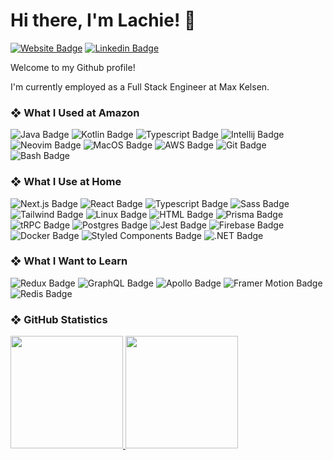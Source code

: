# Hi there, I'm Lachie! 👋

[![Website Badge](https://img.shields.io/badge/-lachie.xyz-444?style=for-the-badge&logo=Firefox&logoColor=89EACD)](https://lachie.xyz)
[![Linkedin Badge](https://img.shields.io/badge/-LinkedIn-blue?style=for-the-badge&logo=Linkedin&logoColor=white&link=https://www.linkedin.com/in/lachlan-underhill-7476681a0)](https://www.linkedin.com/in/lachlan-underhill-7476681a0)

Welcome to my Github profile!

I'm currently employed as a Full Stack Engineer at Max Kelsen.

### ❖ What I Used at Amazon

![Java Badge](https://img.shields.io/badge/Java-497292?logo=java&style=for-the-badge&logoColor=white)
![Kotlin Badge](https://img.shields.io/badge/Kotlin-7F52FF?logo=kotlin&style=for-the-badge&logoColor=white)
![Typescript Badge](https://img.shields.io/badge/-TypeScript-007ACC?style=for-the-badge&logo=typescript&logoColor=white)
![Intellij Badge](https://img.shields.io/badge/IntelliJ-black?logo=intellij-idea&style=for-the-badge&logoColor=white)
![Neovim Badge](https://img.shields.io/badge/Neovim-57A143?style=for-the-badge&logo=neovim&logoColor=white)
![MacOS Badge](https://img.shields.io/badge/MacOS-white?logo=apple&style=for-the-badge&logoColor=grey)
![AWS Badge](https://img.shields.io/badge/AWS-232F3E?style=for-the-badge&logo=amazon-aws&logoColor=white)
![Git Badge](https://img.shields.io/badge/-Git-F05032?style=for-the-badge&logo=git&logoColor=white)
![Bash Badge](https://img.shields.io/badge/Bash-4EAA25?logo=gnu-bash&style=for-the-badge&logoColor=white)

### ❖ What I Use at Home

![Next.js Badge](https://img.shields.io/badge/Next.js-black?logo=next.js&style=for-the-badge&logoColor=white)
![React Badge](https://img.shields.io/badge/React-45b8d8?logo=react&style=for-the-badge&logoColor=white)
![Typescript Badge](https://img.shields.io/badge/-TypeScript-007ACC?style=for-the-badge&logo=typescript&logoColor=white)
![Sass Badge](https://img.shields.io/badge/-Sass-CC6699?style=for-the-badge&logo=sass&logoColor=white)
![Tailwind Badge](https://img.shields.io/badge/-Tailwind-06B6D4?style=for-the-badge&logo=tailwindcss&logoColor=white)
![Linux Badge](https://img.shields.io/badge/Linux-1793D1?style=for-the-badge&logo=linux&logoColor=white)
![HTML Badge](https://img.shields.io/badge/-HTML5-E34F26?style=for-the-badge&logo=html5&logoColor=white)
![Prisma Badge](https://img.shields.io/badge/-Prisma-2D3748?style=for-the-badge&logo=prisma&logoColor=white)
![tRPC Badge](https://img.shields.io/badge/-tRPC-388CCB?style=for-the-badge&logo=trpc&logoColor=white)
![Postgres Badge](https://img.shields.io/badge/-PostgreSQL-4169E1?style=for-the-badge&logo=postgresql&logoColor=white)
![Jest Badge](https://img.shields.io/badge/-Jest-C21325?style=for-the-badge&logo=jest&logoColor=white)
![Firebase Badge](https://img.shields.io/badge/-Firebase-FFCA28?style=for-the-badge&logo=firebase&logoColor=gray)
![Docker Badge](https://img.shields.io/badge/-Docker-2496ED?style=for-the-badge&logo=docker&logoColor=white)
![Styled Components Badge](https://img.shields.io/badge/-Styled%20Components-DB7093?style=for-the-badge&logo=styled-components&logoColor=white)
![.NET Badge](https://img.shields.io/badge/-.NET-512BD4?style=for-the-badge&logo=dotnet&logoColor=white)

### ❖ What I Want to Learn

![Redux Badge](https://img.shields.io/badge/-redux-764ABC?style=for-the-badge&logo=redux&logoColor=white)
![GraphQL Badge](https://img.shields.io/badge/-GraphQL-E10098?style=for-the-badge&logo=graphql&logoColor=white)
![Apollo Badge](https://img.shields.io/badge/-Apollo-311C87?style=for-the-badge&logo=apollo-graphql&logoColor=white)
![Framer Motion Badge](https://img.shields.io/badge/-Framer%20Motion-0055FF?style=for-the-badge&logo=framer&logoColor=white)
![Redis Badge](https://img.shields.io/badge/-redis-DC382D?style=for-the-badge&logo=redis&logoColor=white)

### ❖ GitHub Statistics

<a href="https://github.com/bambanah/bambanah">
  <img height="180em" src="https://github-readme-stats.vercel.app/api?username=bambanah&show_icons=true&hide_border=true&include_all_commits=true&count_private=true&theme=material-palenight" />
  <img height="180em" src="https://github-readme-stats.vercel.app/api/top-langs/?username=bambanah&layout=compact&hide_border=true&langs_count=8&theme=material-palenight&count_private=true"/>
</a>
